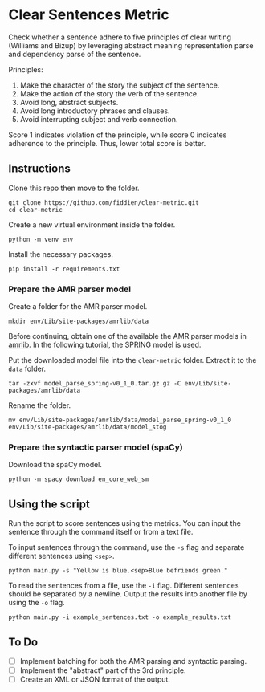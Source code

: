 # Clear Sentences Metric

Check whether a sentence adhere to five principles of clear writing (Williams and Bizup) by leveraging abstract meaning representation parse and dependency parse of the sentence.

Principles:
1. Make the character of the story the subject of the sentence.
2. Make the action of the story the verb of the sentence.
3. Avoid long, abstract subjects.
4. Avoid long introductory phrases and clauses.
5. Avoid interrupting subject and verb connection.

Score 1 indicates violation of the principle, while score 0 indicates adherence to the principle. Thus, lower total score is better.

## Instructions

Clone this repo then move to the folder.
```
git clone https://github.com/fiddien/clear-metric.git
cd clear-metric
```

Create a new virtual environment inside the folder.
```
python -m venv env
```

Install the necessary packages.
```
pip install -r requirements.txt
```

### Prepare the AMR parser model

Create a folder for the AMR parser model.
```
mkdir env/Lib/site-packages/amrlib/data
```

Before continuing, obtain one of the available the AMR parser models in [amrlib](https://github.com/bjascob/amrlib-models). In the following tutorial, the SPRING model is used.

Put the downloaded model file into the `clear-metric` folder. Extract it to the `data` folder.
```
tar -zxvf model_parse_spring-v0_1_0.tar.gz.gz -C env/Lib/site-packages/amrlib/data
```

Rename the folder.
```
mv env/Lib/site-packages/amrlib/data/model_parse_spring-v0_1_0 env/Lib/site-packages/amrlib/data/model_stog
```

### Prepare the syntactic parser model (spaCy)

Download the spaCy model.
```
python -m spacy download en_core_web_sm
```

## Using the script

Run the script to score sentences using the metrics. You can input the sentence through the command itself or from a text file.

To input sentences through the command, use the `-s` flag and separate different sentences using `<sep>`.
```
python main.py -s "Yellow is blue.<sep>Blue befriends green."
```

To read the sentences from a file, use the `-i` flag. Different sentences should be separated by a newline. Output the results into another file by using the `-o` flag.
```
python main.py -i example_sentences.txt -o example_results.txt
```

## To Do
- [ ] Implement batching for both the AMR parsing and syntactic parsing.
- [ ] Implement the "abstract" part of the 3rd principle.
- [ ] Create an XML or JSON format of the output.